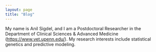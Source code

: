```yaml
---
layout: page
title: "Blog"
---
```

My name is Anil Sigdel, and I am a Postdoctoral Researcher in the Department of Clinical Sciences & Advanced Medicine (https://www.vet.upenn.edu/). My research interests include statistical genetics and predictive modeling.

